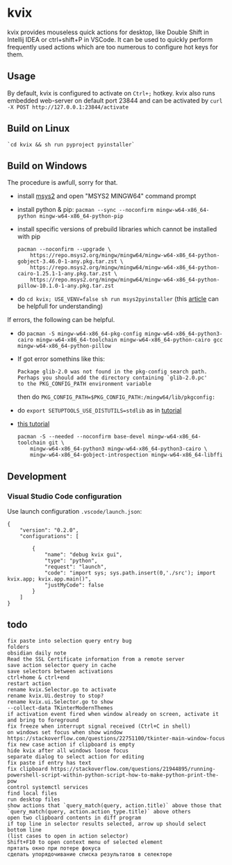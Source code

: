 # kvix

kvix provides mouseless quick actions for desktop, like Double Shift in Intellij IDEA or ctrl+shift+P in VSCode.
It can be used to quickly perform frequently used actions which are too numerous to configure hot keys for them.

## Usage

By default, kvix is configured to activate on `Ctrl+;` hotkey.
kvix also runs embedded web-server on default port 23844 and can be activated by `curl -X POST http://127.0.0.1:23844/activate`




## Build on Linux

	`cd kvix && sh run pyproject pyinstaller`

## Build on Windows

The procedure is awfull, sorry for that.

-	install [msys2](https://www.msys2.org/) and open "MSYS2 MINGW64" command prompt

-	install python & pip: `pacman --sync --noconfirm mingw-w64-x86_64-python mingw-w64-x86_64-python-pip`

-	install specific versions of prebuild libraries which cannot be installed with pip

		pacman --noconfirm --upgrade \
			https://repo.msys2.org/mingw/mingw64/mingw-w64-x86_64-python-gobject-3.46.0-1-any.pkg.tar.zst \
			https://repo.msys2.org/mingw/mingw64/mingw-w64-x86_64-python-cairo-1.25.1-1-any.pkg.tar.zst \
			https://repo.msys2.org/mingw/mingw64/mingw-w64-x86_64-python-pillow-10.1.0-1-any.pkg.tar.zst

-	do `cd kvix; USE_VENV=false sh run msys2pyinstaller` (this [article](https://snarky.ca/why-you-should-use-python-m-pip/) can be helpfull for understanding)


If errors, the following can be helpful.

-	do `pacman -S mingw-w64-x86_64-pkg-config mingw-w64-x86_64-python3-cairo mingw-w64-x86_64-toolchain mingw-w64-x86_64-python-cairo gcc mingw-w64-x86_64-python-pillow`

-	If got error somethins like this:

		Package glib-2.0 was not found in the pkg-config search path.
		Perhaps you should add the directory containing `glib-2.0.pc'
		to the PKG_CONFIG_PATH environment variable

	then do `PKG_CONFIG_PATH=$PKG_CONFIG_PATH:/mingw64/lib/pkgconfig:`

-	do `export SETUPTOOLS_USE_DISTUTILS=stdlib` as in [tutorial](https://www.msys2.org/news/#2021-12-21-potential-incompatibilities-with-newer-python-setuptools)

-	[this tutorial](https://pygobject.readthedocs.io/en/latest/devguide/dev_environ.html#windows-logo-windows)

		pacman -S --needed --noconfirm base-devel mingw-w64-x86_64-toolchain git \
			mingw-w64-x86_64-python3 mingw-w64-x86_64-python3-cairo \
			mingw-w64-x86_64-gobject-introspection mingw-w64-x86_64-libffi


## Development

### Visual Studio Code configuration

Use launch configuration `.vscode/launch.json`:

	{
		"version": "0.2.0",
		"configurations": [
			
			{
				"name": "debug kvix gui",
				"type": "python",
				"request": "launch",
				"code": "import sys; sys.path.insert(0,'./src'); import kvix.app; kvix.app.main()",
				"justMyCode": false
			}
		]
	}



## todo

	fix paste into selection query entry bug
	folders
	obsidian daily note
	Read the SSL Certificate information from a remote server
	save action selector query in cache
	save selectors between activations
	ctrl+home & ctrl+end
	restart action
	rename kvix.Selector.go to activate
	rename kvix.Ui.destroy to stop?
	rename kvix.ui.Selector.go to show
	--collect-data TKinterModernThemes
	if activation event fired when window already on screen, activate it and bring to foreground
	fix freeze when interrupt signal received (Ctrl+C in shell)
	on windows set focus when show window
	https://stackoverflow.com/questions/22751100/tkinter-main-window-focus
	fix new case action if clipboard is empty
	hide kvix after all windows loose focus
	separate dialog to select action for editing
	fix paste if entry has text
	fix clipboard https://stackoverflow.com/questions/21944895/running-powershell-script-within-python-script-how-to-make-python-print-the-pow
	control systemctl services
	find local files
	run desktop files
	show actions that `query_match(query, action.title)` above those that `query_match(query, action.action_type.title)` above others
	open two clipboard contents in diff program
	if top line in selector results selected, arrow up should select bottom line
	(list cases to open in action selector)
	Shift+F10 to open context menu of selected element
	прятать окно при потере фокуса
	сделать упорядочивание списка результатов в селекторе